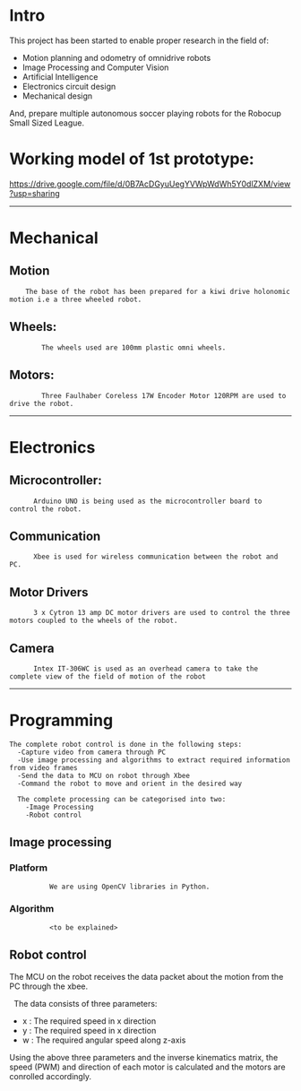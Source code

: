 # Intro
   
   This project has been started to enable proper research in the field of:
   +  Motion planning and odometry of omnidrive robots 
   + Image Processing and Computer Vision 
   + Artificial Intelligence 
   + Electronics circuit design 
   + Mechanical design 
      
And, prepare multiple autonomous soccer playing robots for the Robocup Small Sized League.


# Working model of 1st prototype: 
https://drive.google.com/file/d/0B7AcDGyuUegYVWpWdWh5Y0dlZXM/view?usp=sharing

------------------------------------------------------------------------------------------------------------------------

# Mechanical
    
  ## Motion
        The base of the robot has been prepared for a kiwi drive holonomic motion i.e a three wheeled robot.
        
  ## Wheels:
            The wheels used are 100mm plastic omni wheels.
        
  ## Motors:
            Three Faulhaber Coreless 17W Encoder Motor 120RPM are used to drive the robot.

------------------------------------------------------------------------------------------------------------------------

# Electronics
  
  ## Microcontroller:
          Arduino UNO is being used as the microcontroller board to control the robot.
      
  ## Communication
          Xbee is used for wireless communication between the robot and PC.
      
  ## Motor Drivers
          3 x Cytron 13 amp DC motor drivers are used to control the three motors coupled to the wheels of the robot.
          
  ## Camera
          Intex IT-306WC is used as an overhead camera to take the complete view of the field of motion of the robot

------------------------------------------------------------------------------------------------------------------------

# Programming

    The complete robot control is done in the following steps:
      -Capture video from camera through PC
      -Use image processing and algorithms to extract required information from video frames
      -Send the data to MCU on robot through Xbee
      -Command the robot to move and orient in the desired way
      
      The complete processing can be categorised into two:
        -Image Processing
        -Robot control
        
 ## Image processing
          
   ### Platform
              We are using OpenCV libraries in Python.
              
   ### Algorithm
              <to be explained>
              
 ## Robot control
           
   The MCU on the robot receives the data packet about the motion from the PC through the xbee.
           
   The data consists of three parameters:
   + x : The required speed in x direction
   + y : The required speed in x direction
   + w : The required angular speed along z-axis
           
   Using the above three parameters and the inverse kinematics matrix, the speed (PWM) and direction of each motor is calculated and the motors are conrolled accordingly.
             
